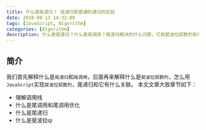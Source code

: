 ```yaml
---
title: 什么是尾递归？ 尾递归和普通的递归的区别
date: 2018-08-13 14:32:09
tags: [JavaScript, Algorithm]
categories: [Algorithm]
description: 什么是尾递归？什么是尾调用？尾递归解决的什么问题，它和斐波拉契数列有什么关联，你都可以通过本篇文章学习到。
---
```


## 简介

我们首先解释什么是`尾递归`和`尾调用`，后面再来解释什么是`斐波拉契数列`，怎么用`JavaScript`实现`斐波拉契数列`，尾递归和它有什么关联。
本文文章大致章节如下：

- 理解调用栈
- 什么是尾调用和尾调用优化
- 什么是尾递归
- 什么是斐波拉qi